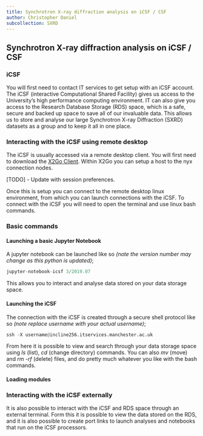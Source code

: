 ```yaml
---
title: Synchrotron X-ray diffraction analysis on iCSF / CSF
author: Christopher Daniel
subcollection: SXRD
---
```


## Synchrotron X-ray diffraction analysis on iCSF / CSF

### iCSF

You will first need to contact IT services to get setup with an iCSF account. The iCSF (interactive Computational Shared Facility) gives us access to the University’s high performance computing environment. IT can also give you access to the Research Database Storage (RDS) space, which is a safe, secure and backed up space to save all of our invaluable data. This allows us to store and analyse our large Synchrotron X-ray Diffraction (SXRD) datasets as a group and to keep it all in one place.

### Interacting with the iCSF using remote desktop

The iCSF is usually accessed via a remote desktop client. You will first need to download the [X2Go Client](https://wiki.x2go.org/doku.php/download:start). Within X2Go you can setup a host to the nyx connection nodes.

[TODO] - Update with session preferences.

Once this is setup you can connect to the remote desktop linux environment, from which you can launch connections with the iCSF. To connect with the iCSF you will need to open the terminal and use linux bash commands.

### Basic commands

#### Launching a basic Jupyter Notebook

A jupyter notebook can be launched like so *(note the version number may change as this python is updated)*;

```python
jupyter-notebook-icsf 3/2019.07
```

This allows you to interact and analyse data stored on your data storage space.

#### Launching the iCSF

The connection with the iCSF is created through a secure shell protocol like so *(note replace username with your actual username)*;

```python
ssh -X username@incline256.itservices.manchester.ac.uk
```

From here it is possible to view and search through your data storage space using *ls* (list), *cd* (change directory) commands. You can also *mv* (move) and *rm -rf* (delete) files, and do pretty much whatever you like with the bash commands.

#### Loading modules



### Interacting with the iCSF externally

It is also possible to interact with the iCSF and RDS space through an external terminal. Form this it is possible to view the data stored on the RDS, and it is also possible to create port links to launch analyses and notebooks that run on the iCSF processors.
